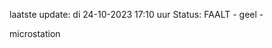 laatste update: 
di 24-10-2023 17:10   uur 
Status: FAALT - geel - 
<div class="service Y">microstation</div>